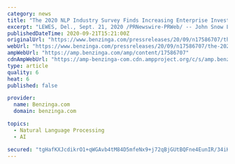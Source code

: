 ```yaml
---
category: news
title: "The 2020 NLP Industry Survey Finds Increasing Enterprise Investment in Natural Language Processing, Despite Pandemic-Impacted IT Budgets"
excerpt: "LEWES, Del., Sept. 21, 2020 /PRNewswire-PRWeb/ -- John Snow Labs, developer of the Spark NLP library, today announced the results of the first Natural Language Processing (NLP) Industry Survey, exploring how companies use NLP technologies. The survey was ..."
publishedDateTime: 2020-09-21T15:21:00Z
originalUrl: "https://www.benzinga.com/pressreleases/20/09/n17586707/the-2020-nlp-industry-survey-finds-increasing-enterprise-investment-in-natural-language-processing"
webUrl: "https://www.benzinga.com/pressreleases/20/09/n17586707/the-2020-nlp-industry-survey-finds-increasing-enterprise-investment-in-natural-language-processing"
ampWebUrl: "https://amp.benzinga.com/amp/content/17586707"
cdnAmpWebUrl: "https://amp-benzinga-com.cdn.ampproject.org/c/s/amp.benzinga.com/amp/content/17586707"
type: article
quality: 6
heat: 6
published: false

provider:
  name: Benzinga.com
  domain: benzinga.com

topics:
  - Natural Language Processing
  - AI

secured: "tgHafKXJcdikrO1+qWGAvb4tM84D5mfeNx9+j72qBjGUtBQFne4EunIR/34iK6h5u5gXUus05pq6jxmEs6PzjEc7KiyR4bcwGgky4kpHftCJvG/J2kjdKXL2/gX73gjLaVeH2MqzFBnmxzvrGmM0Tjc0i1mvKUH2ok6Cv4hba4ANyoORgUPUa7StJTV1Um03rmAKEEiodpd/qi8gDPRzrsCsrL4Csvq2ZWf55C46knSHWN15KF/ieEMc92FZUT/R8B8JXfdaxQlCm/0HHPFmYFPOYFRKrAonggsnwFM26r9RCxafTwYf04326U7XgGvexR04jQ4pxhmYoXEwb/Y3b6sqMbDAl6xPuAxJBjnJzeE=;Agf+qH3PHa3ZWEf248EyqQ=="
---
```


